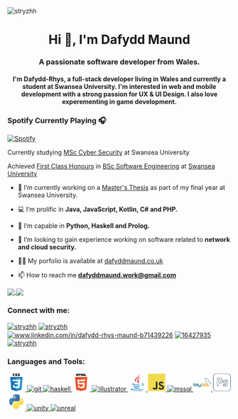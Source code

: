 <p align="left"> <img src="https://komarev.com/ghpvc/?username=stryzhh&label=Profile%20views&color=0e75b6&style=flat" alt="stryzhh" /> </p>
<h1 align="center">Hi 👋, I'm Dafydd Maund</h1>
<h3 align="center">A passionate software developer from Wales.</h3>
<h4 align="center">I'm Dafydd-Rhys, a full-stack developer living in Wales and currently a student at Swansea University. I'm interested in web and mobile development with a strong passion for UX & UI Design. I also love experementing in game development.</h4>

### Spotify Currently Playing :headphones:
[![Spotify](https://novatorem-stryzhh.vercel.app/api/spotify?background_color=0d1117&border_color=ffffff)](https://open.spotify.com/user/dafyddmspotify)

Currently studying [MSc Cyber Security](https://www.swansea.ac.uk/postgraduate/taught/maths-comp-sci/computer-science/msc-cyber-security/) at Swansea University

Achieved [First Class Honours](https://en.wikipedia.org/wiki/British_undergraduate_degree_classification) in [BSc Software Engineering](https://www.swansea.ac.uk/undergraduate/courses/maths-comp-sci/computer-science/bsc-software-engineering/) at [Swansea University](https://www.swansea.ac.uk/)

- 🔭 I’m currently working on a [Master's Thesis](https://www.masterstudies.com/articles/what-is-a-masters-thesis) as part of my final year at Swansea University.

- 💻 I’m prolific in **Java, JavaScript, Kotlin, C# and PHP.**

- 📃 I’m capable in **Python, Haskell and Prolog.**

- 👯 I’m looking to gain experience working on software related to **network and cloud security.**

- 👨‍💻 My porfolio is available at [dafyddmaund.co.uk](https://dafydd-rhys.github.io/)

- 📫 How to reach me **dafyddmaund.work@gmail.com**

<a href="https://github.com/dafydd-rhys">
  <img align="center" src="https://github-readme-stats.vercel.app/api?username=dafydd-rhys&show_icons=true&count_private=true&theme=github_dark&hide_border=true" />
</a>
<a href="https://github.com/dafydd-rhys">
  <img align="center" src="https://github-readme-stats.vercel.app/api/top-langs/?username=dafydd-rhys&theme=github_dark&hide_border=true" />
</a>

<h3 align="left">Connect with me:</h3>
<p align="left">
<a href="https://codepen.io/stryzhh" target="blank"><img align="center" src="https://raw.githubusercontent.com/rahuldkjain/github-profile-readme-generator/master/src/images/icons/Social/codepen.svg" alt="stryzhh" height="30" width="40" /></a>
<a href="https://dev.to/stryzhh" target="blank"><img align="center" src="https://raw.githubusercontent.com/rahuldkjain/github-profile-readme-generator/master/src/images/icons/Social/devto.svg" alt="stryzhh" height="30" width="40" /></a>
<a href="https://www.linkedin.com/in/dafydd-rhys-maund-b71439226/" target="blank"><img align="center" src="https://raw.githubusercontent.com/rahuldkjain/github-profile-readme-generator/master/src/images/icons/Social/linked-in-alt.svg" alt="www.linkedin.com/in/dafydd-rhys-maund-b71439226" height="30" width="40" /></a>
<a href="https://stackoverflow.com/users/16427935" target="blank"><img align="center" src="https://raw.githubusercontent.com/rahuldkjain/github-profile-readme-generator/master/src/images/icons/Social/stack-overflow.svg" alt="16427935" height="30" width="40" /></a>
<a href="https://codesandbox.com/stryzhh" target="blank"><img align="center" src="https://raw.githubusercontent.com/rahuldkjain/github-profile-readme-generator/master/src/images/icons/Social/codesandbox.svg" alt="stryzhh" height="30" width="40" /></a>
</p>

<h3 align="left">Languages and Tools:</h3>
<p align="left"> <a href="https://www.w3schools.com/css/" target="_blank" rel="noreferrer"> <img src="https://raw.githubusercontent.com/devicons/devicon/master/icons/css3/css3-original-wordmark.svg" alt="css3" width="40" height="40"/> </a> <a href="https://git-scm.com/" target="_blank" rel="noreferrer"> <img src="https://www.vectorlogo.zone/logos/git-scm/git-scm-icon.svg" alt="git" width="40" height="40"/> </a> <a href="https://www.haskell.org/" target="_blank" rel="noreferrer"> <img src="https://upload.wikimedia.org/wikipedia/commons/1/1c/Haskell-Logo.svg" alt="haskell" width="40" height="40"/> </a> <a href="https://www.w3.org/html/" target="_blank" rel="noreferrer"> <img src="https://raw.githubusercontent.com/devicons/devicon/master/icons/html5/html5-original-wordmark.svg" alt="html5" width="40" height="40"/> </a> <a href="https://www.adobe.com/in/products/illustrator.html" target="_blank" rel="noreferrer"> <img src="https://www.vectorlogo.zone/logos/adobe_illustrator/adobe_illustrator-icon.svg" alt="illustrator" width="40" height="40"/> </a> <a href="https://www.java.com" target="_blank" rel="noreferrer"> <img src="https://raw.githubusercontent.com/devicons/devicon/master/icons/java/java-original.svg" alt="java" width="40" height="40"/> </a> <a href="https://developer.mozilla.org/en-US/docs/Web/JavaScript" target="_blank" rel="noreferrer"> <img src="https://raw.githubusercontent.com/devicons/devicon/master/icons/javascript/javascript-original.svg" alt="javascript" width="40" height="40"/> </a> <a href="https://www.microsoft.com/en-us/sql-server" target="_blank" rel="noreferrer"> <img src="https://www.svgrepo.com/show/303229/microsoft-sql-server-logo.svg" alt="mssql" width="40" height="40"/> </a> <a href="https://www.mysql.com/" target="_blank" rel="noreferrer"> <img src="https://raw.githubusercontent.com/devicons/devicon/master/icons/mysql/mysql-original-wordmark.svg" alt="mysql" width="40" height="40"/> </a> <a href="https://www.photoshop.com/en" target="_blank" rel="noreferrer"> <img src="https://raw.githubusercontent.com/devicons/devicon/master/icons/photoshop/photoshop-line.svg" alt="photoshop" width="40" height="40"/> </a> <a href="https://www.python.org" target="_blank" rel="noreferrer"> <img src="https://raw.githubusercontent.com/devicons/devicon/master/icons/python/python-original.svg" alt="python" width="40" height="40"/> </a> <a href="https://unity.com/" target="_blank" rel="noreferrer"> <img src="https://www.vectorlogo.zone/logos/unity3d/unity3d-icon.svg" alt="unity" width="40" height="40"/> </a> <a href="https://unrealengine.com/" target="_blank" rel="noreferrer"> <img src="https://raw.githubusercontent.com/kenangundogan/fontisto/036b7eca71aab1bef8e6a0518f7329f13ed62f6b/icons/svg/brand/unreal-engine.svg" alt="unreal" width="40" height="40"/> </a> </p>
